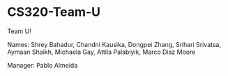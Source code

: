 # CS320-Team-U
Team U!

Names:
Shrey Bahadur,
Chandni Kausika,
Dongpei Zhang,
Srihari Srivatsa,
Aymaan Shaikh,
Michaela Gay,
Attila Palabiyik,
Marco Diaz Moore

Manager:
Pablo Almeida
